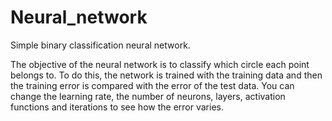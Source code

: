 # Neural_network
Simple binary classification neural network.

The objective of the neural network is to classify which circle each point belongs to. To do this, the network is trained with the training data and then the training error is compared with the error of the test data. You can change the learning rate, the number of neurons, layers, activation functions and iterations to see how the error varies.